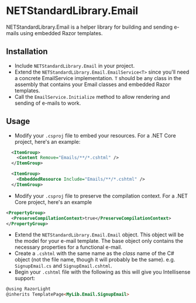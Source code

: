 # NETStandardLibrary.Email

NETStandardLibrary.Email is a helper library for building and sending e-mails using embedded Razor templates.

## Installation

* Include `NETStandardLibrary.Email` in your project.
* Extend the `NETStandardLibrary.Email.EmailService<T>` since you'll need a concrete EmailService implementation. `T` should be any class in the assembly that contains your Email classes and embedded Razor templates.
* Call the `EmailService.Initialize` method to allow rendering and sending of e-mails to work.

## Usage

* Modify your `.csproj` file to embed your resources.  For a .NET Core project, here's an example:

```xml
  <ItemGroup>
    <Content Remove="Emails/**/*.cshtml" />
  </ItemGroup>

  <ItemGroup>
    <EmbeddedResource Include="Emails/**/*.cshtml" />
  </ItemGroup>
```

* Modify your `.csproj` file to preserve the compilation context.  For a .NET Core project, here's an example

```xml
<PropertyGroup>
  <PreserveCompilationContext>true</PreserveCompilationContext>
</PropertyGroup>
```

* Extend the `NETStandardLibrary.Email.Email` object. This object will be the model for your e-mail template. The base object only contains the necessary properties for a functional e-mail.
* Create a `.cshtml` with the same name as the *class* name of the C# object (not the file name, though it will probably be the same).  e.g. `SignupEmail.cs` and `SignupEmail.cshtml`.
* Begin your `.cshtml` file with the following as this will give you Intellisense support:

```html
@using RazorLight
@inherits TemplatePage<MyLib.Email.SignupEmail>
```
